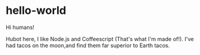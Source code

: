 # hello-world

Hi humans!

Hubot here, I like Node.js and Coffeescript (That's what I'm made of!).
I've had tacos on the moon,and find them far superior to Earth tacos.
